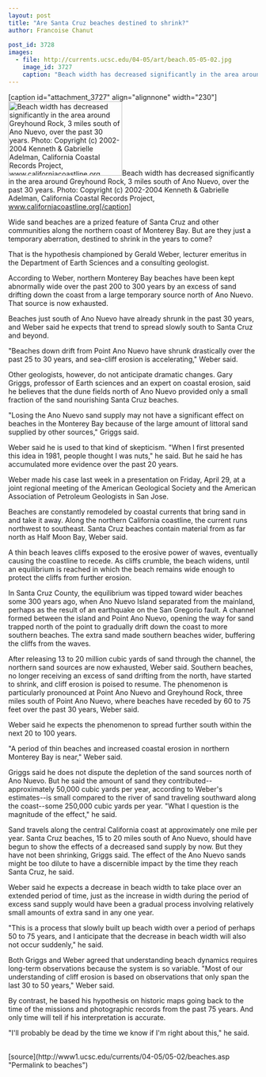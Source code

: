 ```yaml
---
layout: post
title: "Are Santa Cruz beaches destined to shrink?"
author: Francoise Chanut 
                  
post_id: 3728
images:
  - file: http://currents.ucsc.edu/04-05/art/beach.05-05-02.jpg
    image_id: 3727
    caption: "Beach width has decreased significantly in the area around Greyhound Rock, 3 miles south of Ano Nuevo, over the past 30 years. Photo: Copyright (c) 2002-2004 Kenneth & Gabrielle Adelman, California Coastal Records Project, www.californiacoastline.org"
---
```


[caption id="attachment_3727" align="alignnone" width="230"]<a href="http://localhost/mysite/wp-content/uploads/2005/05/beach.05-05-02.jpg"><img class="size-full wp-image-3727" src="http://localhost/mysite/wp-content/uploads/2005/05/beach.05-05-02.jpg" alt="Beach width has decreased significantly in the area around Greyhound Rock, 3 miles south of Ano Nuevo, over the past 30 years. Photo: Copyright (c) 2002-2004 Kenneth & Gabrielle Adelman, California Coastal Records Project, www.californiacoastline.org" width="230" height="150" /></a>Beach width has decreased significantly in the area around Greyhound Rock, 3 miles south of Ano Nuevo, over the past 30 years. Photo: Copyright (c) 2002-2004 Kenneth & Gabrielle Adelman, California Coastal Records Project, www.californiacoastline.org[/caption]
<a name="content" id="content"></a>
<p>
  Wide sand beaches are a prized feature of Santa Cruz and other communities along the northern coast of Monterey Bay. But are they just a temporary aberration, destined to shrink in the years to come?
</p>
<p>
  That is the hypothesis championed by Gerald Weber, lecturer emeritus in the Department of Earth Sciences and a consulting geologist.
</p>
<p>
  According to Weber, northern Monterey Bay beaches have been kept abnormally wide over the past 200 to 300 years by an excess of sand drifting down the coast from a large temporary source north of Ano Nuevo. That source is now exhausted.
</p>
<p>
  Beaches just south of Ano Nuevo have already shrunk in the past 30 years, and Weber said he expects that trend to spread slowly south to Santa Cruz and beyond.
</p>
<p>
  "Beaches down drift from Point Ano Nuevo have shrunk drastically over the past 25 to 30 years, and sea-cliff erosion is accelerating," Weber said.
</p>
<p>
  Other geologists, however, do not anticipate dramatic changes. Gary Griggs, professor of Earth sciences and an expert on coastal erosion, said he believes that the dune fields north of Ano Nuevo provided only a small fraction of the sand nourishing Santa Cruz beaches.
</p>
<p>
  "Losing the Ano Nuevo sand supply may not have a significant effect on beaches in the Monterey Bay because of the large amount of littoral sand supplied by other sources," Griggs said.
</p>
<p>
  Weber said he is used to that kind of skepticism. "When I first presented this idea in 1981, people thought I was nuts," he said. But he said he has accumulated more evidence over the past 20 years.
</p>
<p>
  Weber made his case last week in a presentation on Friday, April 29, at a joint regional meeting of the American Geological Society and the American Association of Petroleum Geologists in San Jose.
</p>
<p>
  Beaches are constantly remodeled by coastal currents that bring sand in and take it away. Along the northern California coastline, the current runs northwest to southeast. Santa Cruz beaches contain material from as far north as Half Moon Bay, Weber said.
</p>
<p>
  A thin beach leaves cliffs exposed to the erosive power of waves, eventually causing the coastline to recede. As cliffs crumble, the beach widens, until an equilibrium is reached in which the beach remains wide enough to protect the cliffs from further erosion.
</p>
<p>
  In Santa Cruz County, the equilibrium was tipped toward wider beaches some 300 years ago, when Ano Nuevo Island separated from the mainland, perhaps as the result of an earthquake on the San Gregorio fault. A channel formed between the island and Point Ano Nuevo, opening the way for sand trapped north of the point to gradually drift down the coast to more southern beaches. The extra sand made southern beaches wider, buffering the cliffs from the waves.
</p>
<p>
  After releasing 13 to 20 million cubic yards of sand through the channel, the northern sand sources are now exhausted, Weber said. Southern beaches, no longer receiving an excess of sand drifting from the north, have started to shrink, and cliff erosion is poised to resume. The phenomenon is particularly pronounced at Point Ano Nuevo and Greyhound Rock, three miles south of Point Ano Nuevo, where beaches have receded by 60 to 75 feet over the past 30 years, Weber said.
</p>
<p>
  Weber said he expects the phenomenon to spread further south within the next 20 to 100 years.
</p>
<p>
  "A period of thin beaches and increased coastal erosion in northern Monterey Bay is near," Weber said.
</p>
<p>
  Griggs said he does not dispute the depletion of the sand sources north of Ano Nuevo. But he said the amount of sand they contributed--approximately 50,000 cubic yards per year, according to Weber's estimates--is small compared to the river of sand traveling southward along the coast--some 250,000 cubic yards per year. "What I question is the magnitude of the effect," he said.
</p>
<p>
  Sand travels along the central California coast at approximately one mile per year. Santa Cruz beaches, 15 to 20 miles south of Ano Nuevo, should have begun to show the effects of a decreased sand supply by now. But they have not been shrinking, Griggs said. The effect of the Ano Nuevo sands might be too dilute to have a discernible impact by the time they reach Santa Cruz, he said.
</p>
<p>
  Weber said he expects a decrease in beach width to take place over an extended period of time, just as the increase in width during the period of excess sand supply would have been a gradual process involving relatively small amounts of extra sand in any one year.
</p>
<p>
  "This is a process that slowly built up beach width over a period of perhaps 50 to 75 years, and I anticipate that the decrease in beach width will also not occur suddenly," he said.
</p>
<p>
  Both Griggs and Weber agreed that understanding beach dynamics requires long-term observations because the system is so variable. "Most of our understanding of cliff erosion is based on observations that only span the last 30 to 50 years," Weber said.
</p>
<p>
  By contrast, he based his hypothesis on historic maps going back to the time of the missions and photographic records from the past 75 years. And only time will tell if his interpretation is accurate.
</p>
<p>
  "I'll probably be dead by the time we know if I'm right about this," he said.<br>
  <br>
</p>
[source](http://www1.ucsc.edu/currents/04-05/05-02/beaches.asp "Permalink to beaches")
